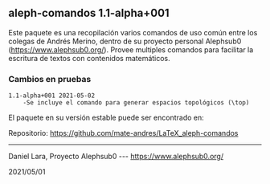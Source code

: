 ## aleph-comandos 1.1-alpha+001

Este paquete es una recopilación varios comandos de uso común entre los colegas de Andrés Merino, dentro de su proyecto personal Alephsub0 (https://www.alephsub0.org/).  Provee multiples comandos para facilitar la escritura de textos con contenidos matemáticos.

### Cambios en pruebas

```
1.1-alpha+001 2021-05-02
    -Se incluye el comando para generar espacios topológicos (\top)
```

El paquete en su versión estable puede ser encontrado en:

Repositorio:  https://github.com/mate-andres/LaTeX_aleph-comandos

________
Daniel Lara,
Proyecto Alephsub0 --- https://www.alephsub0.org/

2021/05/01
